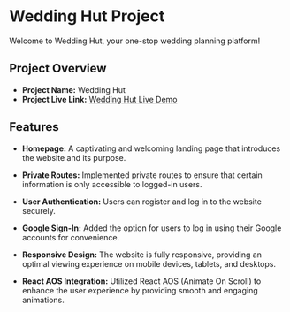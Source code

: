 # Wedding Hut Project

Welcome to Wedding Hut, your one-stop wedding planning platform!

## Project Overview

- **Project Name:** Wedding Hut
- **Project Live Link:** [Wedding Hut Live Demo](https://wedding-hut-8caa8.web.app/)

## Features

- **Homepage:** A captivating and welcoming landing page that introduces the website and its purpose.

- **Private Routes:** Implemented private routes to ensure that certain information is only accessible to logged-in users.

- **User Authentication:** Users can register and log in to the website securely.

- **Google Sign-In:** Added the option for users to log in using their Google accounts for convenience.

- **Responsive Design:** The website is fully responsive, providing an optimal viewing experience on mobile devices, tablets, and desktops.

- **React AOS Integration:** Utilized React AOS (Animate On Scroll) to enhance the user experience by providing smooth and engaging animations.
